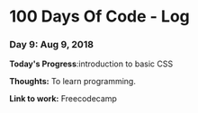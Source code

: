 # 100 Days Of Code - Log

### Day 9: Aug 9, 2018

**Today's Progress**:introduction to basic CSS

**Thoughts:** To learn programming. 

**Link to work:** Freecodecamp
